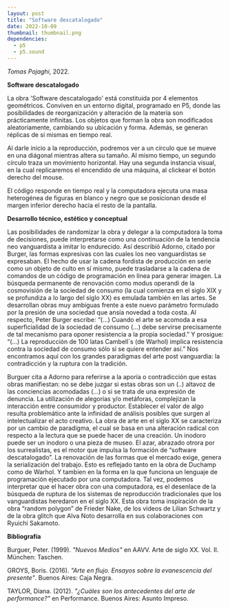 ```yaml
---
layout: post
title: "Software descatalogado"
date: 2022-10-09
thumbnail: thumbnail.png
dependencies:
  - p5
  - p5.sound
---
```


<div id="div-sketch">
  <script type="text/javascript" src="sketch.js"></script>
</div>

_Tomas Pojaghi_, 2022.

**Software descatalogado**

La obra 'Software descatalogado' está constituida por 4 elementos geométricos. Conviven en un entorno digital, programado en P5, donde las posibilidades de reorganización y alteración de la materia son prácticamente infinitas. Los objetos que forman la obra son modificados aleatoriamente, cambiando su ubicación y forma. Además, se generan réplicas de sí mismas en tiempo real. 

Al darle inicio a la reproducción, podremos ver a un círculo que se mueve en una diágonal mientras altera su tamaño. Al mismo tiempo, un segundo círculo traza un movimiento horizontal. Hay una segunda instancia visual, en la cual replicaremos el encendido de una máquina, al clickear el botón derecho del mouse.

 El código responde en tiempo real y la computadora ejecuta una masa heterogénea de figuras en blanco y negro que se posicionan desde el margen inferior derecho hacia el resto de la pantalla.




**Desarrollo técnico, estético y conceptual**

Las posibilidades de randomizar la obra y delegar a la computadora la toma de decisiones, puede interpretarse como una continuación de la tendencia neo vanguardista a imitar lo endurecido. Así describió Adorno, citado por Burger, las formas expresivas con las cuales los neo vanguardistas se expresaban. 
El hecho de usar la cadena fordista de producción en serie como un objeto de culto en sí mismo, puede trasladarse a la cadena de comandos de un código de programación en línea para generar imagen.
	La búsqueda permanente de renovación como modus operandi de la cosmovisión de la sociedad de consumo (la cual comienza en el siglo XIX y se profundiza a lo largo del siglo XX) es emulada también en las artes. Se desarrollan obras muy ambiguas frente a este nuevo parámetro formulado por la presión de una sociedad que ansía novedad a toda costa. 
Al respecto, Peter Burger escribe: “(...) Cuando el arte se acomoda a esa superficialidad de la sociedad de consumo (...) debe servirse precisamente de tal mecanismo para oponer resistencia a la propia sociedad.” Y prosigue: “(...) La reproducción de 100 latas Cambell´s (de Warhol) implica resistencia contra la sociedad de consumo sólo si se quiere entender así.”  Nos encontramos aquí con los grandes paradigmas del arte post vanguardia: la contradicción y la ruptura con la tradición.

Burguer cita a Adorno para referirse a la aporía o contradicción que estas obras manifiestan: no se debe juzgar si estas obras son un (..) altavoz de las conciencias acomodadas (…)  o si se trata de una expresión de denuncia. 
La utilización  de alegorías y/o metáforas, complejizan la interacción entre consumidor y productor.  Establecer el valor de algo resulta problemático ante la infinidad de análisis posibles que surgen al intelectualizar el acto creativo. La obra de arte en el siglo XX se caracteriza por un cambio de paradigma, el cual se basa en una alteración radical con respecto a la lectura que se puede hacer de una creación. Un inodoro puede ser un inodoro o una pieza de museo.
El azar, abrazado otrora por los surrealistas, es el motor que impulsa la formación de “software descatalogado”. La renovación de las formas que el mercado exige, genera la serialización del trabajo. Esto es reflejado tanto en la obra de Duchamp como de Warhol. Y tambien en la forma en la que funciona un lenguaje de programación ejecutado por una computadora. Tal vez, podemos interpretar que el hacer obra con una computadora, es el desenlace de la búsqueda de ruptura de los sistemas de reproducción tradicionales que los vanguardistas heredaron en el siglo XX.
Esta obra toma inspiración de la obra “random polygon” de Frieder Nake, de los videos de Lilian Schwartz y de la obra glitch que Alva Noto desarrolla en sus colaboraciones con Ryuichi Sakamoto.










**Bibliografía**

Burguer, Peter. (1999). _"Nuevos Medios"_ en AAVV. Arte de siglo XX. Vol. II. München: Taschen.

GROYS, Boris. (2016). _"Arte en flujo. Ensayos sobre la evanescencia del presente"_. Buenos Aires: Caja Negra.

TAYLOR, Diana. (2012). _"¿Cuáles son los antecedentes del arte de performance?"_ en Performance. Buenos Aires: Asunto Impreso.
